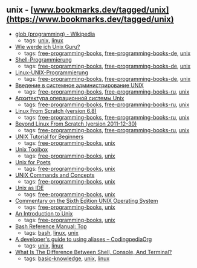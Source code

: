 unix - [www.bookmarks.dev/tagged/unix](https://www.bookmarks.dev/tagged/unix)
---
* [glob (programming) - Wikipedia](https://en.wikipedia.org/wiki/Glob_(programming))
    * tags: [unix](../tagged/unix.md), [linux](../tagged/linux.md)
* [Wie werde ich Unix Guru?](http://openbook.rheinwerk-verlag.de/unix_guru/)
    * tags: [free-programming-books](../tagged/free-programming-books.md), [free-programming-books-de](../tagged/free-programming-books-de.md), [unix](../tagged/unix.md)
* [Shell-Programmierung](http://openbook.rheinwerk-verlag.de/shell_programmierung/)
    * tags: [free-programming-books](../tagged/free-programming-books.md), [free-programming-books-de](../tagged/free-programming-books-de.md), [unix](../tagged/unix.md)
* [Linux-UNIX-Programmierung](http://openbook.rheinwerk-verlag.de/linux_unix_programmierung/)
    * tags: [free-programming-books](../tagged/free-programming-books.md), [free-programming-books-de](../tagged/free-programming-books-de.md), [unix](../tagged/unix.md)
* [Введение в системное администрирование UNIX](http://lib.ru/unixhelp/)
    * tags: [free-programming-books](../tagged/free-programming-books.md), [free-programming-books-ru](../tagged/free-programming-books-ru.md), [unix](../tagged/unix.md)
* [Архитектура операционной системы Unix](http://lib.ru/BACH/)
    * tags: [free-programming-books](../tagged/free-programming-books.md), [free-programming-books-ru](../tagged/free-programming-books-ru.md), [unix](../tagged/unix.md)
* [Linux From Scratch (version 6.8)](http://rus-linux.net/nlib.php?name=/MyLDP/BOOKS/LFS-BOOK-6.8-ru/lfs-6.8-ru-index.html)
    * tags: [free-programming-books](../tagged/free-programming-books.md), [free-programming-books-ru](../tagged/free-programming-books-ru.md), [unix](../tagged/unix.md)
* [Beyond Linux From Scratch (version 2011-12-30)](http://rus-linux.net/nlib.php?name=/MyLDP/BOOKS/BLFS-ru/blfs-ru-index.html)
    * tags: [free-programming-books](../tagged/free-programming-books.md), [free-programming-books-ru](../tagged/free-programming-books-ru.md), [unix](../tagged/unix.md)
* [UNIX Tutorial for Beginners](http://www.ee.surrey.ac.uk/Teaching/Unix/)
    * tags: [free-programming-books](../tagged/free-programming-books.md), [unix](../tagged/unix.md)
* [Unix Toolbox](http://cb.vu/unixtoolbox.xhtml)
    * tags: [free-programming-books](../tagged/free-programming-books.md), [unix](../tagged/unix.md)
* [Unix for Poets](http://web.stanford.edu/class/cs124/kwc-unix-for-poets.pdf)
    * tags: [free-programming-books](../tagged/free-programming-books.md), [unix](../tagged/unix.md)
* [UNIX Commands and Concepts](http://www.cs.bu.edu/teaching/unix/reference/)
    * tags: [free-programming-books](../tagged/free-programming-books.md), [unix](../tagged/unix.md)
* [Unix as IDE](https://github.com/mrzool/unix-as-ide)
    * tags: [free-programming-books](../tagged/free-programming-books.md), [unix](../tagged/unix.md)
* [Commentary on the Sixth Edition UNIX Operating System](http://www.lemis.com/grog/Documentation/Lions/)
    * tags: [free-programming-books](../tagged/free-programming-books.md), [unix](../tagged/unix.md)
* [An Introduction to Unix](http://www.oliverelliott.org/article/computing/tut_unix/)
    * tags: [free-programming-books](../tagged/free-programming-books.md), [unix](../tagged/unix.md)
* [Bash Reference Manual: Top](https://www.gnu.org/software/bash/manual/html_node/index.html)
    * tags: [bash](../tagged/bash.md), [linux](../tagged/linux.md), [unix](../tagged/unix.md)
* [A developer's guide to using aliases – CodingpediaOrg](http://www.codingpedia.org/ama/a-developers-guide-to-using-aliases/)
    * tags: [unix](../tagged/unix.md), [linux](../tagged/linux.md)
* [What Is The Difference Between Shell, Console, And Terminal?](https://fossbytes.com/difference-between-shell-console-terminal/)
    * tags: [basic-knowledge](../tagged/basic-knowledge.md), [unix](../tagged/unix.md), [linux](../tagged/linux.md)
